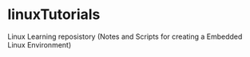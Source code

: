 # linuxTutorials
Linux Learning reposistory (Notes and Scripts for creating a Embedded Linux Environment)
